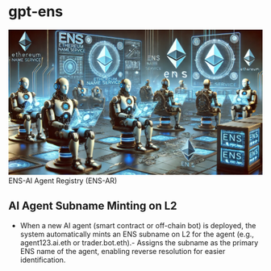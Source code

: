 # gpt-ens

![gpt-ens](./img/gpt.webp)
ENS-AI Agent Registry (ENS-AR)

## AI Agent Subname Minting on L2

- When a new AI agent (smart contract or off-chain bot) is deployed, the system automatically mints an ENS subname on L2 for the agent (e.g., agent123.ai.eth or trader.bot.eth).- Assigns the subname as the primary ENS name of the agent, enabling reverse resolution for easier identification.
